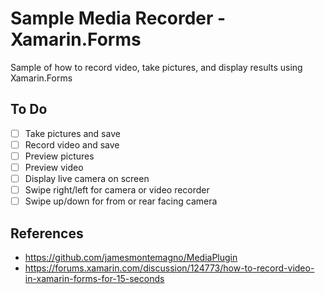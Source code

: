# Sample Media Recorder - Xamarin.Forms

Sample of how to record video, take pictures, and display results using Xamarin.Forms


## To Do
* [ ] Take pictures and save
* [ ] Record video and save
* [ ] Preview pictures
* [ ] Preview video
* [ ] Display live camera on screen
* [ ] Swipe right/left for camera or video recorder
* [ ] Swipe up/down for from or rear facing camera

## References
* https://github.com/jamesmontemagno/MediaPlugin
* https://forums.xamarin.com/discussion/124773/how-to-record-video-in-xamarin-forms-for-15-seconds

